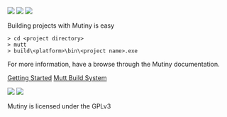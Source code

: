 ![](https://raw.githubusercontent.com/osen/mutiny/master/docs/logo.png)
![](https://raw.githubusercontent.com/osen/mutiny/master/docs/mutinytux.png)
![](https://raw.githubusercontent.com/osen/mutiny/master/docs/cppbarrel.png)

Building projects with Mutiny is easy

```
> cd <project directory>
> mutt
> build\<platform>\bin\<project name>.exe
```
For more information, have a browse through the Mutiny documentation.

[Getting Started](https://raw.githubusercontent.com/osen/mutiny/master/docs/GettingStarted.txt "Getting Started")
[Mutt Build System](https://raw.githubusercontent.com/osen/mutiny/master/docs/MuttBuildSystem.txt "Mutt Build System")

![](https://raw.githubusercontent.com/osen/mutiny/master/docs/ss1.jpg)
![](https://raw.githubusercontent.com/osen/mutiny/master/docs/ss2.jpg)

Mutiny is licensed under the GPLv3
